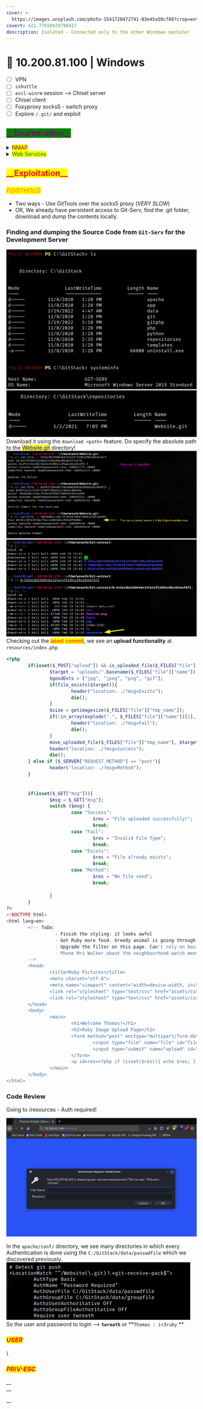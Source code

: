 ```yaml
---
cover: >-
  https://images.unsplash.com/photo-1541728472741-03e45a58cf88?crop=entropy&cs=srgb&fm=jpg&ixid=MnwxOTcwMjR8MHwxfHNlYXJjaHw5fHxoYWNrZXJ8ZW58MHx8fHwxNjQ0OTUxOTI2&ixlib=rb-1.2.1&q=85
coverY: 421.77650429799417
description: Isolated - Connected only to the other Windows machine!
---
```


# 🔰 10.200.81.100 | Windows

* [ ] VPN
* [ ] `sshuttle`
* [ ] `evil-winrm` session --> Chisel server
* [ ] Chisel client
* [ ] Foxyproxy socks5 - switch proxy
* [ ] Explore `/.git/` and exploit

## <mark style="color:purple;background-color:green;">\_\_Enumeration\_\_</mark>

<details>

<summary><mark style="color:purple;">NMAP</mark></summary>

```
-------------FROM LINUX HOST---------------
Host is up (-0.20s latency).
All 6150 scanned ports on ip-10-200-81-100.eu-west-1.compute.internal (10.200.81.100) are filtered
MAC Address: 02:0C:B8:82:73:37 (Unknown)
```

```
-------------FROM WINDOWS HOST---------------
Hostname          OpenPorts
--------          ---------
10.200.81.100     80,3389
```

</details>

<details>

<summary><mark style="color:green;">Web Services</mark></summary>

**Technologies**

![](<../../.gitbook/assets/image (5).png>)\
Apache/2.4.46 (Win64) OpenSSL/1.1.1g PHP/7.4.11 Server at 10.200.81.100 Port 80

**Dirsearch | Gobuster**

```yaml
/.git/
```

#### Page Screenshots

![](<../../.gitbook/assets/image (11).png>)

</details>

## <mark style="color:red;background-color:yellow;">\_\_Exploitation\_\_</mark>

### _<mark style="color:orange;">FOOTHOLD</mark>_

* Two ways - Use GitTools over the socks5 proxy (_VERY SLOW_)
* OR, We already have persistent access to Git-Serv, find the .git folder, download and dump the contents locally.

### Finding and dumping the Source Code from `Git-Serv` for the Development Server

![](<../../.gitbook/assets/image (21).png>)![](<../../.gitbook/assets/image (22).png>)\
Download it using the `download <path>` feature. Do specify the absolute path to the <mark style="color:blue;">Website.git</mark> directory!\
![](<../../.gitbook/assets/image (7).png>)\
![](<../../.gitbook/assets/image (18).png>)\
Checking out the <mark style="color:red;">latest commit</mark>, we see an **upload functionality** at `resources/index.php`

```php
<?php
        if(isset($_POST["upload"]) && is_uploaded_file($_FILES["file"]["tmp_name"])){
                $target = "uploads/".basename($_FILES["file"]["name"]);
                $goodExts = ["jpg", "jpeg", "png", "gif"];
                if(file_exists($target)){
                        header("location: ./?msg=Exists");
                        die();
                }
                $size = getimagesize($_FILES["file"]["tmp_name"]);
                if(!in_array(explode(".", $_FILES["file"]["name"])[1], $goodExts) || !$size){
                        header("location: ./?msg=Fail");
                        die();
                }
                move_uploaded_file($_FILES["file"]["tmp_name"], $target);
                header("location: ./?msg=Success");
                die();
        } else if ($_SERVER["REQUEST_METHOD"] == "post"){
                header("location: ./?msg=Method");
        }


        if(isset($_GET["msg"])){
                $msg = $_GET["msg"];
                switch ($msg) {
                        case "Success":
                                $res = "File uploaded successfully!";
                                break;
                        case "Fail":
                                $res = "Invalid File Type";
                                break;
                        case "Exists":
                                $res = "File already exists";
                                break;
                        case "Method":
                                $res = "No file send";
                                break;

                }
        }
?>
<!DOCTYPE html>
<html lang=en>
        <!-- ToDo:
                  - Finish the styling: it looks awful
                  - Get Ruby more food. Greedy animal is going through it too fast
                  - Upgrade the filter on this page. Can't rely on basic auth for everything
                  - Phone Mrs Walker about the neighbourhood watch meetings
        -->
        <head>
                <title>Ruby Pictures</title>
                <meta charset="utf-8">
                <meta name="viewport" content="width=device-width, initial-scale=1.0">
                <link rel="stylesheet" type="text/css" href="assets/css/Andika.css">
                <link rel="stylesheet" type="text/css" href="assets/css/styles.css">
        </head>
        <body>
                <main>
                        <h1>Welcome Thomas!</h1>
                        <h2>Ruby Image Upload Page</h2>
                        <form method="post" enctype="multipart/form-data">
                                <input type="file" name="file" id="fileEntry" required, accept="image/jpeg,image/png,image/gif">
                                <input type="submit" name="upload" id="fileSubmit" value="Upload">
                        </form>
                        <p id=res><?php if (isset($res)){ echo $res; };?></p>
                </main>
        </body>
</html>
```

### Code Review





Going to /resources - Auth required!

![](<../../.gitbook/assets/image (6).png>)

In the `apache/conf/` directory, we see many directories in which every Authentication is done using the `C:/GitStack/data/passwdfile` which we discovered previously.\
![](<../../.gitbook/assets/image (9).png>)\
So the user and password to login --> **`twreath`** or **`Thomas : i<3ruby` **&#x20;

### _<mark style="color:red;">USER</mark>_

\


### _<mark style="color:red;">PRIV-ESC</mark>_

__\
__

__
